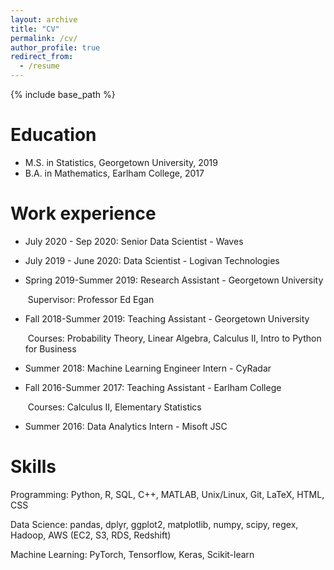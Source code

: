 ```yaml
---
layout: archive
title: "CV"
permalink: /cv/
author_profile: true
redirect_from:
  - /resume
---
```


{% include base_path %}

Education
======
* M.S. in Statistics, Georgetown University, 2019 
* B.A. in Mathematics, Earlham College, 2017



Work experience
======
* July 2020 - Sep 2020: Senior Data Scientist - Waves
  
* July 2019 - June 2020: Data Scientist - Logivan Technologies
  
* Spring 2019-Summer 2019: Research Assistant - Georgetown University
  
  ​			Supervisor: Professor Ed Egan
  
* Fall 2018-Summer 2019: Teaching Assistant - Georgetown University
  
  ​			Courses: Probability Theory, Linear Algebra, Calculus II, Intro to Python for Business

* Summer 2018: Machine Learning Engineer Intern - CyRadar

* Fall 2016-Summer 2017: Teaching Assistant - Earlham College
  
  ​			Courses: Calculus II, Elementary Statistics

* Summer 2016: Data Analytics Intern - Misoft JSC

  
Skills
======
Programming: Python, R, SQL, C++, MATLAB, Unix/Linux, Git, LaTeX, HTML, CSS

Data Science:  pandas, dplyr, ggplot2, matplotlib, numpy, scipy, regex, Hadoop, AWS (EC2, S3, RDS, Redshift)

Machine Learning: PyTorch, Tensorflow, Keras, Scikit-learn

